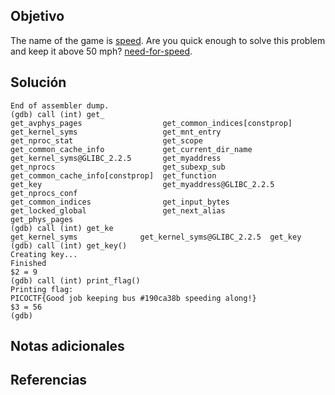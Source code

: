 ## Objetivo
The name of the game is [speed](https://www.youtube.com/watch?v=8piqd2BWeGI). Are you quick enough to solve this problem and keep it above 50 mph? [need-for-speed](https://jupiter.challenges.picoctf.org/static/f9abc386dfb1309e687344783f208b20/need-for-speed).
## Solución
```
End of assembler dump.
(gdb) call (int) get_
get_avphys_pages                  get_common_indices[constprop]     get_kernel_syms                   get_mnt_entry                     get_nproc_stat                    get_scope
get_common_cache_info             get_current_dir_name              get_kernel_syms@GLIBC_2.2.5       get_myaddress                     get_nprocs                        get_subexp_sub
get_common_cache_info[constprop]  get_function                      get_key                           get_myaddress@GLIBC_2.2.5         get_nprocs_conf                   
get_common_indices                get_input_bytes                   get_locked_global                 get_next_alias                    get_phys_pages                    
(gdb) call (int) get_ke
get_kernel_syms              get_kernel_syms@GLIBC_2.2.5  get_key                      
(gdb) call (int) get_key()
Creating key...
Finished
$2 = 9
(gdb) call (int) print_flag()
Printing flag:
PICOCTF{Good job keeping bus #190ca38b speeding along!}
$3 = 56
(gdb) 

```
## Notas adicionales
## Referencias 